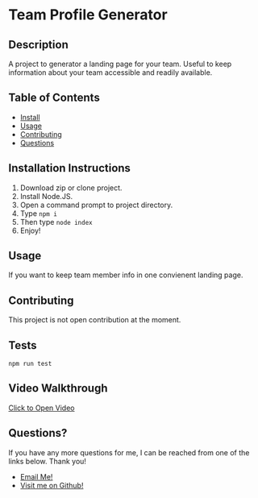 
  # Team Profile Generator

  ## Description
  A project to generator a landing page for your team. Useful to keep information about your team accessible and readily available.

  ## Table of Contents
  - [Install](#installation-instructions)
  - [Usage](#usage)
  - [Contributing](#contributing)
  - [Questions](#questions) 

  ## Installation Instructions
  1. Download zip or clone project.
2. Install Node.JS.
3. Open a command prompt to project directory.
4. Type `npm i`
5. Then type `node index`
6. Enjoy!


  ## Usage
  If you want to keep team member info in one convienent landing page.

  

  ## Contributing
  This project is not open contribution at the moment.

  ## Tests
`npm run test`

## Video Walkthrough
[Click to Open Video]()

  ## Questions?
  If you have any more questions for me, I can be reached from one of the links below. Thank you!
  - [Email Me!](mailto:dhunts258@gmail.com)
  - [Visit me on Github!](https://github.com/verbaldye)
